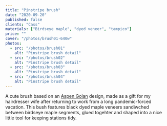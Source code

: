 ```yaml
---
title: "Pinstripe brush"
date: "2020-09-20"
published: false
clients: "Cass"
materials: ["Birdseye maple", "dyed veneer", "tampico"]
price: ""
cover: "/photos/brush01-640w"
photos:
  - src: "/photos/brush01"
    alt: "Pinstripe brush detail"
  - src: "/photos/brush02"
    alt: "Pinstripe brush detail"
  - src: "/photos/brush03"
    alt: "Pinstripe brush detail"
  - src: "/photos/brush04"
    alt: "Pinstripe brush detail"
---
```


A cute brush based on an [Aspen Golan](https://www.aspengolann.com/) design, made as a gift for my hairdresser wife after returning to work from a long pandemic-forced vacation. This bush features black dyed maple veneers sandiwched between birdseye maple segments, glued togehter and shaped into a nice little tool for keeping stations tidy.

